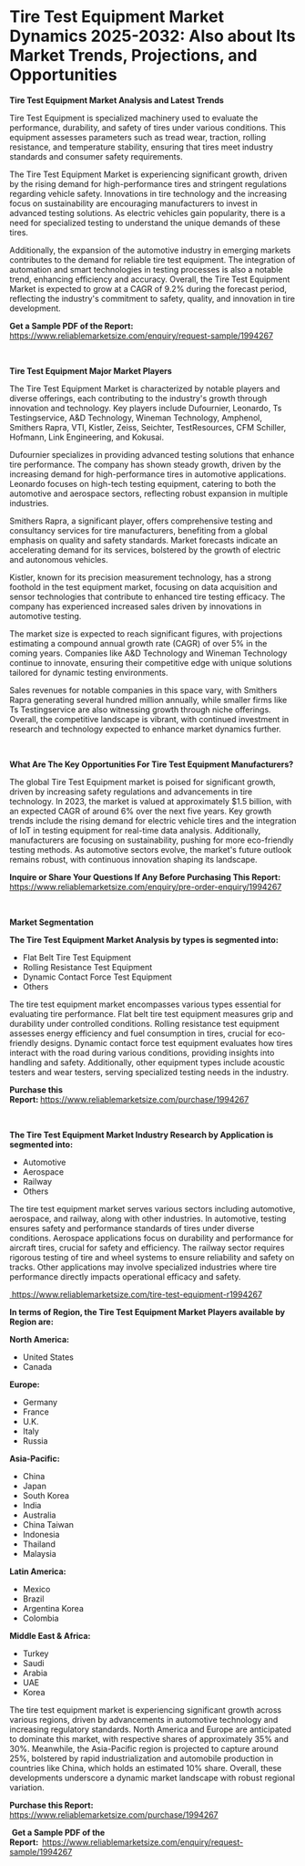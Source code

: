 <p><h1>Tire Test Equipment Market Dynamics 2025-2032: Also about Its Market Trends, Projections, and Opportunities</h1></p><p><strong>Tire Test Equipment Market Analysis and Latest Trends</strong></p>
<p><p>Tire Test Equipment is specialized machinery used to evaluate the performance, durability, and safety of tires under various conditions. This equipment assesses parameters such as tread wear, traction, rolling resistance, and temperature stability, ensuring that tires meet industry standards and consumer safety requirements.</p><p>The Tire Test Equipment Market is experiencing significant growth, driven by the rising demand for high-performance tires and stringent regulations regarding vehicle safety. Innovations in tire technology and the increasing focus on sustainability are encouraging manufacturers to invest in advanced testing solutions. As electric vehicles gain popularity, there is a need for specialized testing to understand the unique demands of these tires.</p><p>Additionally, the expansion of the automotive industry in emerging markets contributes to the demand for reliable tire test equipment. The integration of automation and smart technologies in testing processes is also a notable trend, enhancing efficiency and accuracy. Overall, the Tire Test Equipment Market is expected to grow at a CAGR of 9.2% during the forecast period, reflecting the industry's commitment to safety, quality, and innovation in tire development.</p></p>
<p><strong>Get a Sample PDF of the Report:&nbsp;</strong> <a href="https://www.reliablemarketsize.com/enquiry/request-sample/1994267?utm_campaign=1143&utm_medium=2&utm_source=Github&utm_content=ia&utm_term=12042025&utm_id=tire-test-equipment">https://www.reliablemarketsize.com/enquiry/request-sample/1994267</a></p>
<p>&nbsp;</p>
<p><strong>Tire Test Equipment Major Market Players</strong></p>
<p><p>The Tire Test Equipment Market is characterized by notable players and diverse offerings, each contributing to the industry's growth through innovation and technology. Key players include Dufournier, Leonardo, Ts Testingservice, A&D Technology, Wineman Technology, Amphenol, Smithers Rapra, VTI, Kistler, Zeiss, Seichter, TestResources, CFM Schiller, Hofmann, Link Engineering, and Kokusai.</p><p>Dufournier specializes in providing advanced testing solutions that enhance tire performance. The company has shown steady growth, driven by the increasing demand for high-performance tires in automotive applications. Leonardo focuses on high-tech testing equipment, catering to both the automotive and aerospace sectors, reflecting robust expansion in multiple industries.</p><p>Smithers Rapra, a significant player, offers comprehensive testing and consultancy services for tire manufacturers, benefiting from a global emphasis on quality and safety standards. Market forecasts indicate an accelerating demand for its services, bolstered by the growth of electric and autonomous vehicles.</p><p>Kistler, known for its precision measurement technology, has a strong foothold in the test equipment market, focusing on data acquisition and sensor technologies that contribute to enhanced tire testing efficacy. The company has experienced increased sales driven by innovations in automotive testing.</p><p>The market size is expected to reach significant figures, with projections estimating a compound annual growth rate (CAGR) of over 5% in the coming years. Companies like A&D Technology and Wineman Technology continue to innovate, ensuring their competitive edge with unique solutions tailored for dynamic testing environments.</p><p>Sales revenues for notable companies in this space vary, with Smithers Rapra generating several hundred million annually, while smaller firms like Ts Testingservice are also witnessing growth through niche offerings. Overall, the competitive landscape is vibrant, with continued investment in research and technology expected to enhance market dynamics further.</p></p>
<p>&nbsp;</p>
<p><strong>What Are The Key Opportunities For Tire Test Equipment Manufacturers?</strong></p>
<p><p>The global Tire Test Equipment market is poised for significant growth, driven by increasing safety regulations and advancements in tire technology. In 2023, the market is valued at approximately $1.5 billion, with an expected CAGR of around 6% over the next five years. Key growth trends include the rising demand for electric vehicle tires and the integration of IoT in testing equipment for real-time data analysis. Additionally, manufacturers are focusing on sustainability, pushing for more eco-friendly testing methods. As automotive sectors evolve, the market's future outlook remains robust, with continuous innovation shaping its landscape.</p></p>
<p><strong>Inquire or Share Your Questions If Any Before Purchasing This Report:</strong> <a href="https://www.reliablemarketsize.com/enquiry/pre-order-enquiry/1994267?utm_campaign=1143&utm_medium=2&utm_source=Github&utm_content=ia&utm_term=12042025&utm_id=tire-test-equipment">https://www.reliablemarketsize.com/enquiry/pre-order-enquiry/1994267</a></p>
<p>&nbsp;</p>
<p><strong>Market Segmentation</strong></p>
<p><strong>The Tire Test Equipment Market Analysis by types is segmented into:</strong></p>
<p><ul><li>Flat Belt Tire Test Equipment</li><li>Rolling Resistance Test Equipment</li><li>Dynamic Contact Force Test Equipment</li><li>Others</li></ul></p>
<p><p>The tire test equipment market encompasses various types essential for evaluating tire performance. Flat belt tire test equipment measures grip and durability under controlled conditions. Rolling resistance test equipment assesses energy efficiency and fuel consumption in tires, crucial for eco-friendly designs. Dynamic contact force test equipment evaluates how tires interact with the road during various conditions, providing insights into handling and safety. Additionally, other equipment types include acoustic testers and wear testers, serving specialized testing needs in the industry.</p></p>
<p><strong>Purchase this Report:&nbsp;</strong><a href="https://www.reliablemarketsize.com/purchase/1994267?utm_campaign=1143&utm_medium=2&utm_source=Github&utm_content=ia&utm_term=12042025&utm_id=tire-test-equipment">https://www.reliablemarketsize.com/purchase/1994267</a></p>
<p>&nbsp;</p>
<p><strong>The Tire Test Equipment Market Industry Research by Application is segmented into:</strong></p>
<p><ul><li>Automotive</li><li>Aerospace</li><li>Railway</li><li>Others</li></ul></p>
<p><p>The tire test equipment market serves various sectors including automotive, aerospace, and railway, along with other industries. In automotive, testing ensures safety and performance standards of tires under diverse conditions. Aerospace applications focus on durability and performance for aircraft tires, crucial for safety and efficiency. The railway sector requires rigorous testing of tire and wheel systems to ensure reliability and safety on tracks. Other applications may involve specialized industries where tire performance directly impacts operational efficacy and safety.</p></p>
<p><a href="https://www.reliablemarketsize.com/tire-test-equipment-r1994267?utm_campaign=1143&utm_medium=2&utm_source=Github&utm_content=ia&utm_term=12042025&utm_id=tire-test-equipment">&nbsp;https://www.reliablemarketsize.com/tire-test-equipment-r1994267</a></p>
<p><strong>In terms of Region, the Tire Test Equipment Market Players available by Region are:</strong></p>
<p>
    <p> <strong> North America: </strong>
        <ul>
            <li>United States</li>
            <li>Canada</li>
        </ul>
        </p> 
    <p> <strong> Europe: </strong>
        <ul>
            <li>Germany</li>
            <li>France</li>
            <li>U.K.</li>
            <li>Italy</li>
            <li>Russia</li>
        </ul>
        </p> 
    <p> <strong> Asia-Pacific: </strong>
        <ul>
            <li>China</li>
            <li>Japan</li>
            <li>South Korea</li>
            <li>India</li>
            <li>Australia</li>
            <li>China Taiwan</li>
            <li>Indonesia</li>
            <li>Thailand</li>
            <li>Malaysia</li>
        </ul>
        </p> 
    <p> <strong> Latin America: </strong>
        <ul>
            <li>Mexico</li>
            <li>Brazil</li>
            <li>Argentina Korea</li>
            <li>Colombia</li>
        </ul>
        </p> 
    <p> <strong> Middle East & Africa: </strong>
        <ul>
            <li>Turkey</li>
            <li>Saudi</li>
            <li>Arabia</li>
            <li>UAE</li>
            <li>Korea</li>
        </ul>
    </p>
    </p>
<p><p>The tire test equipment market is experiencing significant growth across various regions, driven by advancements in automotive technology and increasing regulatory standards. North America and Europe are anticipated to dominate this market, with respective shares of approximately 35% and 30%. Meanwhile, the Asia-Pacific region is projected to capture around 25%, bolstered by rapid industrialization and automobile production in countries like China, which holds an estimated 10% share. Overall, these developments underscore a dynamic market landscape with robust regional variation.</p></p>
<p><strong>Purchase this Report: </strong><a href="https://www.reliablemarketsize.com/purchase/1994267?utm_campaign=1143&utm_medium=2&utm_source=Github&utm_content=ia&utm_term=12042025&utm_id=tire-test-equipment">https://www.reliablemarketsize.com/purchase/1994267</a></p>
<p>&nbsp;<strong>Get a Sample PDF of the Report:&nbsp;&nbsp;</strong><a href="https://www.reliablemarketsize.com/enquiry/request-sample/1994267?utm_campaign=1143&utm_medium=2&utm_source=Github&utm_content=ia&utm_term=12042025&utm_id=tire-test-equipment">https://www.reliablemarketsize.com/enquiry/request-sample/1994267</a></p>
<p><strong></strong></p>
<p><p></p><p></p><p></p></p>